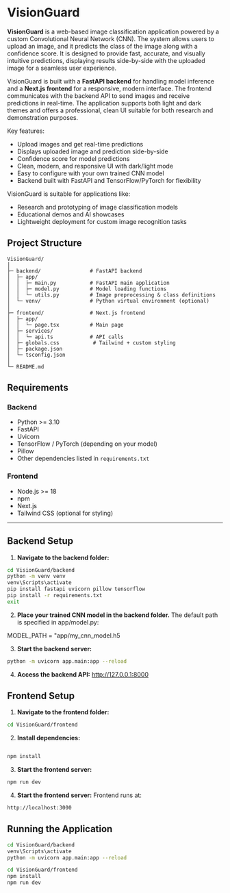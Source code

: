 # VisionGuard

**VisionGuard** is a web-based image classification application powered by a custom Convolutional Neural Network (CNN). The system allows users to upload an image, and it predicts the class of the image along with a confidence score. It is designed to provide fast, accurate, and visually intuitive predictions, displaying results side-by-side with the uploaded image for a seamless user experience.

VisionGuard is built with a **FastAPI backend** for handling model inference and a **Next.js frontend** for a responsive, modern interface. The frontend communicates with the backend API to send images and receive predictions in real-time. The application supports both light and dark themes and offers a professional, clean UI suitable for both research and demonstration purposes.

Key features:

- Upload images and get real-time predictions
- Displays uploaded image and prediction side-by-side
- Confidence score for model predictions
- Clean, modern, and responsive UI with dark/light mode
- Easy to configure with your own trained CNN model
- Backend built with FastAPI and TensorFlow/PyTorch for flexibility

VisionGuard is suitable for applications like:

- Research and prototyping of image classification models
- Educational demos and AI showcases
- Lightweight deployment for custom image recognition tasks
## Project Structure
```
VisionGuard/
│
├─ backend/                # FastAPI backend
│  ├─ app/
│  │  ├─ main.py           # FastAPI main application
│  │  ├─ model.py          # Model loading functions
│  │  └─ utils.py          # Image preprocessing & class definitions
│  └─ venv/                # Python virtual environment (optional)
│
├─ frontend/               # Next.js frontend
│  ├─ app/
│  │  └─ page.tsx          # Main page
│  ├─ services/
│  │  └─ api.ts            # API calls
│  ├─ globals.css           # Tailwind + custom styling
│  ├─ package.json
│  └─ tsconfig.json
│
└─ README.md
```

## Requirements

### Backend

- Python >= 3.10
- FastAPI
- Uvicorn
- TensorFlow / PyTorch (depending on your model)
- Pillow
- Other dependencies listed in `requirements.txt`

### Frontend

- Node.js >= 18
- npm
- Next.js
- Tailwind CSS (optional for styling)

---

## Backend Setup

1. **Navigate to the backend folder:**

```bash
cd VisionGuard/backend
python -m venv venv
venv\Scripts\activate
pip install fastapi uvicorn pillow tensorflow
pip install -r requirements.txt
exit
```

2. **Place your trained CNN model in the backend folder.**
The default path is specified in app/model.py:

MODEL_PATH = "app/my_cnn_model.h5

3. **Start the backend server:**
```bash
python -m uvicorn app.main:app --reload
```
4. **Access the backend API:**
   http://127.0.0.1:8000
## Frontend Setup
1. **Navigate to the frontend folder:**
```bash
cd VisionGuard/frontend
```
2. **Install dependencies:**
```bash

npm install
```
3. **Start the frontend server:**

```bash
npm run dev
```
4. **Start the frontend server:**
Frontend runs at:
```bash
http://localhost:3000
```
## Running the Application

```bash
cd VisionGuard/backend
venv\Scripts\activate
python -m uvicorn app.main:app --reload

cd VisionGuard/frontend
npm install
npm run dev
```

